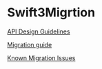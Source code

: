 # Swift3Migrtion

[API Design Guidelines](https://swift.org/documentation/api-design-guidelines/)

[Migration guide](https://swift.org/migration-guide/)

[Known Migration Issues](https://swift.org/migration-guide/#known-migration-issues)
